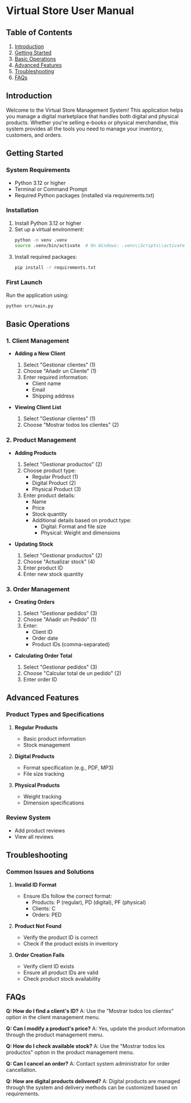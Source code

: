 # Virtual Store User Manual

## Table of Contents
1. [Introduction](#introduction)
2. [Getting Started](#getting-started)
3. [Basic Operations](#basic-operations)
4. [Advanced Features](#advanced-features)
5. [Troubleshooting](#troubleshooting)
6. [FAQs](#faqs)

## Introduction
Welcome to the Virtual Store Management System! This application helps you manage a digital marketplace that handles both digital and physical products. Whether you're selling e-books or physical merchandise, this system provides all the tools you need to manage your inventory, customers, and orders.

## Getting Started

### System Requirements
- Python 3.12 or higher
- Terminal or Command Prompt
- Required Python packages (installed via requirements.txt)

### Installation
1. Install Python 3.12 or higher
2. Set up a virtual environment:
   ```bash
   python -m venv .venv
   source .venv/bin/activate  # On Windows: .venv\\Scripts\\activate
   ```
3. Install required packages:
   ```bash
   pip install -r requirements.txt
   ```

### First Launch
Run the application using:
```bash
python src/main.py
```

## Basic Operations

### 1. Client Management
- **Adding a New Client**
  1. Select "Gestionar clientes" (1)
  2. Choose "Añadir un Cliente" (1)
  3. Enter required information:
     - Client name
     - Email
     - Shipping address

- **Viewing Client List**
  1. Select "Gestionar clientes" (1)
  2. Choose "Mostrar todos los clientes" (2)

### 2. Product Management
- **Adding Products**
  1. Select "Gestionar productos" (2)
  2. Choose product type:
     - Regular Product (1)
     - Digital Product (2)
     - Physical Product (3)
  3. Enter product details:
     - Name
     - Price
     - Stock quantity
     - Additional details based on product type:
       * Digital: Format and file size
       * Physical: Weight and dimensions

- **Updating Stock**
  1. Select "Gestionar productos" (2)
  2. Choose "Actualizar stock" (4)
  3. Enter product ID
  4. Enter new stock quantity

### 3. Order Management
- **Creating Orders**
  1. Select "Gestionar pedidos" (3)
  2. Choose "Añadir un Pedido" (1)
  3. Enter:
     - Client ID
     - Order date
     - Product IDs (comma-separated)

- **Calculating Order Total**
  1. Select "Gestionar pedidos" (3)
  2. Choose "Calcular total de un pedido" (2)
  3. Enter order ID

## Advanced Features

### Product Types and Specifications
1. **Regular Products**
   - Basic product information
   - Stock management

2. **Digital Products**
   - Format specification (e.g., PDF, MP3)
   - File size tracking

3. **Physical Products**
   - Weight tracking
   - Dimension specifications

### Review System
- Add product reviews
- View all reviews

## Troubleshooting

### Common Issues and Solutions

1. **Invalid ID Format**
   - Ensure IDs follow the correct format:
     * Products: P (regular), PD (digital), PF (physical)
     * Clients: C
     * Orders: PED

2. **Product Not Found**
   - Verify the product ID is correct
   - Check if the product exists in inventory

3. **Order Creation Fails**
   - Verify client ID exists
   - Ensure all product IDs are valid
   - Check product stock availability

## FAQs

**Q: How do I find a client's ID?**
A: Use the "Mostrar todos los clientes" option in the client management menu.

**Q: Can I modify a product's price?**
A: Yes, update the product information through the product management menu.

**Q: How do I check available stock?**
A: Use the "Mostrar todos los productos" option in the product management menu.

**Q: Can I cancel an order?**
A: Contact system administrator for order cancellation.

**Q: How are digital products delivered?**
A: Digital products are managed through the system and delivery methods can be customized based on requirements.


